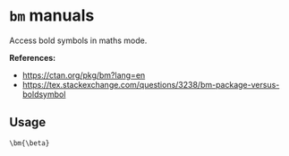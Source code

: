 # `bm` manuals

Access bold symbols in maths mode.

**References:**
- https://ctan.org/pkg/bm?lang=en
- https://tex.stackexchange.com/questions/3238/bm-package-versus-boldsymbol


## Usage

~~~~
\bm{\beta}
~~~~

